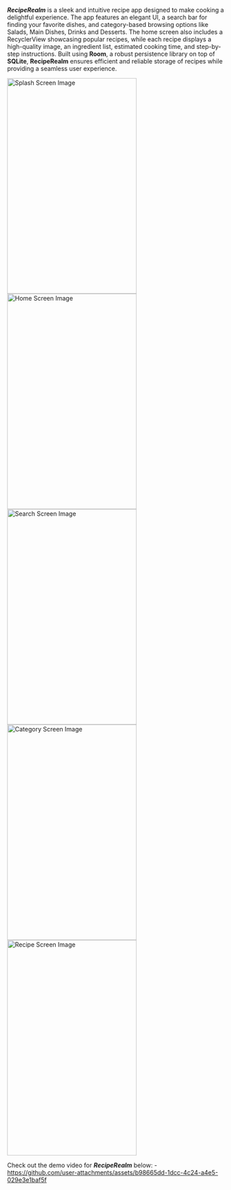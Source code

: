 <i><b>RecipeRealm</b></i> is a sleek and intuitive recipe app designed to make cooking a delightful experience. The app features an elegant UI, a search bar for finding your favorite dishes, and category-based browsing options like Salads, Main Dishes, Drinks and Desserts. The home screen also includes a RecyclerView showcasing popular recipes, while each recipe displays a high-quality image, an ingredient list, estimated cooking time, and step-by-step instructions. Built using <b>Room</b>, a robust persistence library on top of <b>SQLite</b>, <b>RecipeRealm</b> ensures efficient and reliable storage of recipes while providing a seamless user experience.

<img src="https://github.com/user-attachments/assets/0f2610c3-f4ed-4902-9a66-4111323917d6" alt="Splash Screen Image" width="300" height="500"/>
<img src="https://github.com/user-attachments/assets/fc0ca9e1-e990-4e13-91a5-e8ec9ed32ddf" alt="Home Screen Image" width="300" height="500"/>
<img src="https://github.com/user-attachments/assets/f6375272-fbd3-48cf-ac6e-6741e4f0efd4" alt="Search Screen Image" width="300" height="500"/>
<img src="https://github.com/user-attachments/assets/ba198e82-29e9-4a0b-9eb9-fc935b0cd163" alt="Category Screen Image" width="300" height="500"/>
<img src="https://github.com/user-attachments/assets/efe24b5d-64cb-4be0-8821-c2ff0551ed9d" alt="Recipe Screen Image" width="300" height="500"/>

Check out the demo video for <i><b>RecipeRealm</b></i> below: -
https://github.com/user-attachments/assets/b98665dd-1dcc-4c24-a4e5-029e3e1baf5f

